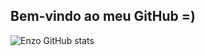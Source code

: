 ## Bem-vindo ao meu GitHub =)

![Enzo GitHub stats](https://github-readme-stats.vercel.app/api?username=enzomv1999&show_icons=true&theme=transparent)
